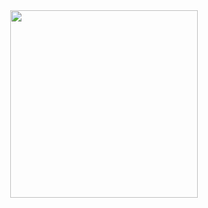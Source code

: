 <div id="header" align="center">
  <img src="https://media.giphy.com/media/fQZX2aoRC1Tqw/giphy.gif" width="300"/>
</div>
